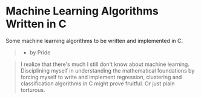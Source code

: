 # Machine Learning Algorithms Written in C

Some machine learning algorithms to be written and implemented in C.

> - by Pride

> I realize that there's much I still don't know about machine learning. Disciplining myself
in understanding the mathematical foundations by forcing myself to write and implement
regression, clustering and classification algorithms in C might prove fruitful. Or just plain torturous.
